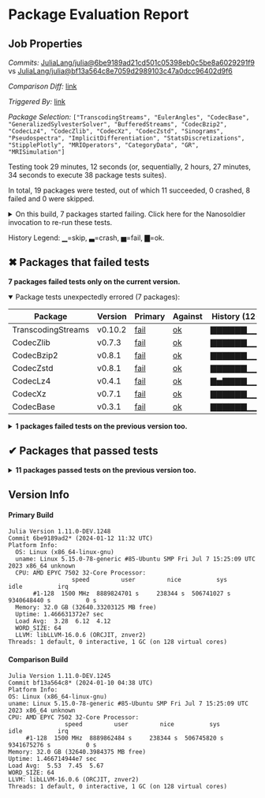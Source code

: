 # Package Evaluation Report

## Job Properties

*Commits:* [JuliaLang/julia@6be9189ad21cd501c05398eb0c5be8a6029291f9](https://github.com/JuliaLang/julia/commit/6be9189ad21cd501c05398eb0c5be8a6029291f9) vs [JuliaLang/julia@bf13a564c8e7059d2989103c47a0dcc96402d9f6](https://github.com/JuliaLang/julia/commit/bf13a564c8e7059d2989103c47a0dcc96402d9f6)

*Comparison Diff:* [link](https://github.com/JuliaLang/julia/compare/bf13a564c8e7059d2989103c47a0dcc96402d9f6...6be9189ad21cd501c05398eb0c5be8a6029291f9)

*Triggered By:* [link](https://github.com/JuliaLang/julia/pull/52841#issuecomment-1888931172)

*Package Selection:* `["TranscodingStreams", "EulerAngles", "CodecBase", "GeneralizedSylvesterSolver", "BufferedStreams", "CodecBzip2", "CodecLz4", "CodecZlib", "CodecXz", "CodecZstd", "Sinograms", "Pseudospectra", "ImplicitDifferentiation", "StatsDiscretizations", "StipplePlotly", "MRIOperators", "CategoryData", "GR", "MRISimulation"]`

Testing took 29 minutes, 12 seconds (or, sequentially, 2 hours, 27 minutes, 34 seconds to execute 38 package tests suites).

In total, 19 packages were tested, out of which 11 succeeded, 0 crashed, 8 failed and 0 were skipped.


<details><summary>On this build, 7 packages started failing. Click here for the Nanosoldier invocation to re-run these tests.</summary>
<p>

```
@nanosoldier `runtests(["CodecZstd", "TranscodingStreams", "CodecBase", "CodecLz4", "CodecBzip2", "CodecZlib", "CodecXz"])`
```

</p>
</details>


History Legend: ▁=skip, ▃=crash, ▅=fail, ▇=ok.

## ✖ Packages that failed tests

**7 packages failed tests only on the current version.**

<details open><summary>Package tests unexpectedly errored (7 packages):</summary>
<p>


| Package | Version | Primary | Against | History (12-13 to 1-11) |
| ------- | ------- | ------- | ------- | ------- |
| TranscodingStreams | v0.10.2 | [fail](https://s3.amazonaws.com/julialang-reports/nanosoldier/pkgeval/by_hash/6be9189_vs_bf13a56/TranscodingStreams.primary.log) | [ok](https://s3.amazonaws.com/julialang-reports/nanosoldier/pkgeval/by_hash/6be9189_vs_bf13a56/TranscodingStreams.against.log) | <span class="history">▇▇▇▇▇▇▁▁▇▇▇▇▇▇▇▇</span> |
| CodecZlib | v0.7.3 | [fail](https://s3.amazonaws.com/julialang-reports/nanosoldier/pkgeval/by_hash/6be9189_vs_bf13a56/CodecZlib.primary.log) | [ok](https://s3.amazonaws.com/julialang-reports/nanosoldier/pkgeval/by_hash/6be9189_vs_bf13a56/CodecZlib.against.log) | <span class="history">▇▇▇▇▇▇▁▁▇▇▇▇▇▇▇▇</span> |
| CodecBzip2 | v0.8.1 | [fail](https://s3.amazonaws.com/julialang-reports/nanosoldier/pkgeval/by_hash/6be9189_vs_bf13a56/CodecBzip2.primary.log) | [ok](https://s3.amazonaws.com/julialang-reports/nanosoldier/pkgeval/by_hash/6be9189_vs_bf13a56/CodecBzip2.against.log) | <span class="history">▇▇▇▇▇▇▁▁▇▇▇▇▇▇▇▇</span> |
| CodecZstd | v0.8.1 | [fail](https://s3.amazonaws.com/julialang-reports/nanosoldier/pkgeval/by_hash/6be9189_vs_bf13a56/CodecZstd.primary.log) | [ok](https://s3.amazonaws.com/julialang-reports/nanosoldier/pkgeval/by_hash/6be9189_vs_bf13a56/CodecZstd.against.log) | <span class="history">▇▇▇▇▇▇▁▁▇▇▇▇▇▇▇▇</span> |
| CodecLz4 | v0.4.1 | [fail](https://s3.amazonaws.com/julialang-reports/nanosoldier/pkgeval/by_hash/6be9189_vs_bf13a56/CodecLz4.primary.log) | [ok](https://s3.amazonaws.com/julialang-reports/nanosoldier/pkgeval/by_hash/6be9189_vs_bf13a56/CodecLz4.against.log) | <span class="history">▇▅▇▇▇▇▁▁▇▇▇▇▇▇▇▇</span> |
| CodecXz | v0.7.1 | [fail](https://s3.amazonaws.com/julialang-reports/nanosoldier/pkgeval/by_hash/6be9189_vs_bf13a56/CodecXz.primary.log) | [ok](https://s3.amazonaws.com/julialang-reports/nanosoldier/pkgeval/by_hash/6be9189_vs_bf13a56/CodecXz.against.log) | <span class="history">▇▇▇▇▇▇▁▁▇▇▇▇▇▇▇▇</span> |
| CodecBase | v0.3.1 | [fail](https://s3.amazonaws.com/julialang-reports/nanosoldier/pkgeval/by_hash/6be9189_vs_bf13a56/CodecBase.primary.log) | [ok](https://s3.amazonaws.com/julialang-reports/nanosoldier/pkgeval/by_hash/6be9189_vs_bf13a56/CodecBase.against.log) | <span class="history">▇▇▇▇▇▇▁▁▇▇▇▇▇▇▇▇</span> |

</p>
</details>

<details><summary><strong>1 packages failed tests on the previous version too.</strong></summary>
<p>

<details open><summary>Package has test failures (1 packages):</summary>
<p>


| Package | History (12-13 to 1-11) |
| ------- | ------- |
| [EulerAngles v0.2.0](https://s3.amazonaws.com/julialang-reports/nanosoldier/pkgeval/by_hash/6be9189_vs_bf13a56/EulerAngles.primary.log) | <span class="history">▇▅▇▇▇▇▁▁▇▅▅▇▇▇▇▇</span> |

</p>
</details>

</p>
</details>


## ✔ Packages that passed tests

<details><summary><strong>11 packages passed tests on the previous version too.</strong></summary>
<p>

| Package | History (12-13 to 1-11) |
| ------- | ------- |
| [GR v0.73.0](https://s3.amazonaws.com/julialang-reports/nanosoldier/pkgeval/by_hash/6be9189_vs_bf13a56/GR.primary.log) | <span class="history">▅▅▅▇▇▅▁▁▇▇▇▇▇▇▇▇</span> |
| [BufferedStreams v1.2.1](https://s3.amazonaws.com/julialang-reports/nanosoldier/pkgeval/by_hash/6be9189_vs_bf13a56/BufferedStreams.primary.log) | <span class="history">▇▅▇▅▇▅▁▁▅▅▇▅▇▇▇▇</span> |
| [MRIOperators v0.2.1](https://s3.amazonaws.com/julialang-reports/nanosoldier/pkgeval/by_hash/6be9189_vs_bf13a56/MRIOperators.primary.log) | <span class="history">▇▇▇▇▇▇▁▁▇▇▇▇▇▇▇▇</span> |
| [ImplicitDifferentiation v0.5.2](https://s3.amazonaws.com/julialang-reports/nanosoldier/pkgeval/by_hash/6be9189_vs_bf13a56/ImplicitDifferentiation.primary.log) | <span class="history">▅▅▇▇▇▅▁▁▃▃▃▃▇▇▇▇</span> |
| [GeneralizedSylvesterSolver v0.2.1](https://s3.amazonaws.com/julialang-reports/nanosoldier/pkgeval/by_hash/6be9189_vs_bf13a56/GeneralizedSylvesterSolver.primary.log) | <span class="history">▇▇▇▇▇▇▁▁▇▇▇▇▇▇▇▇</span> |
| [StipplePlotly v0.13.12](https://s3.amazonaws.com/julialang-reports/nanosoldier/pkgeval/by_hash/6be9189_vs_bf13a56/StipplePlotly.primary.log) | <span class="history">▇▇▇▇▇▇▁▁▇▇▇▇▇▇▇▇</span> |
| [StatsDiscretizations v0.1.4](https://s3.amazonaws.com/julialang-reports/nanosoldier/pkgeval/by_hash/6be9189_vs_bf13a56/StatsDiscretizations.primary.log) | <span class="history">▇▇▇▇▇▇▁▁▇▇▇▇▇▇▇▇</span> |
| [MRISimulation v0.1.2](https://s3.amazonaws.com/julialang-reports/nanosoldier/pkgeval/by_hash/6be9189_vs_bf13a56/MRISimulation.primary.log) | <span class="history">▅▅▅▇▇▇▁▁▇▇▇▇▇▇▇▇</span> |
| [Pseudospectra v0.2.0](https://s3.amazonaws.com/julialang-reports/nanosoldier/pkgeval/by_hash/6be9189_vs_bf13a56/Pseudospectra.primary.log) | <span class="history">▅▇▇▅▇▅▁▁▅▅▇▇▅▅▅▇</span> |
| [CategoryData v0.2.2](https://s3.amazonaws.com/julialang-reports/nanosoldier/pkgeval/by_hash/6be9189_vs_bf13a56/CategoryData.primary.log) | <span class="history">▇▇▇▇▇▇▁▁▇▇▇▇▇▇▇▇</span> |
| [Sinograms v0.4.1](https://s3.amazonaws.com/julialang-reports/nanosoldier/pkgeval/by_hash/6be9189_vs_bf13a56/Sinograms.primary.log) | <span class="history">▅▇▅▇▇▇▁▁▇▇▇▇▇▇▇▇</span> |

</p>
</details>


## Version Info

#### Primary Build

```
Julia Version 1.11.0-DEV.1248
Commit 6be9189ad2* (2024-01-12 11:32 UTC)
Platform Info:
  OS: Linux (x86_64-linux-gnu)
  uname: Linux 5.15.0-78-generic #85-Ubuntu SMP Fri Jul 7 15:25:09 UTC 2023 x86_64 unknown
  CPU: AMD EPYC 7502 32-Core Processor: 
                  speed         user         nice          sys         idle          irq
       #1-128  1500 MHz  8889824701 s     238344 s  506741027 s  9340648440 s          0 s
  Memory: 32.0 GB (32640.33203125 MB free)
  Uptime: 1.466631372e7 sec
  Load Avg:  3.28  6.12  4.12
  WORD_SIZE: 64
  LLVM: libLLVM-16.0.6 (ORCJIT, znver2)
Threads: 1 default, 0 interactive, 1 GC (on 128 virtual cores)

```

  #### Comparison Build

  ```
Julia Version 1.11.0-DEV.1245
Commit bf13a564c8* (2024-01-10 04:38 UTC)
Platform Info:
  OS: Linux (x86_64-linux-gnu)
  uname: Linux 5.15.0-78-generic #85-Ubuntu SMP Fri Jul 7 15:25:09 UTC 2023 x86_64 unknown
  CPU: AMD EPYC 7502 32-Core Processor: 
                  speed         user         nice          sys         idle          irq
       #1-128  1500 MHz  8889862484 s     238344 s  506745820 s  9341675276 s          0 s
  Memory: 32.0 GB (32640.3984375 MB free)
  Uptime: 1.466714944e7 sec
  Load Avg:  5.53  7.45  5.67
  WORD_SIZE: 64
  LLVM: libLLVM-16.0.6 (ORCJIT, znver2)
Threads: 1 default, 0 interactive, 1 GC (on 128 virtual cores)

  ```
  <!-- Generated on 2024-01-13T09:08:22.925 -->
